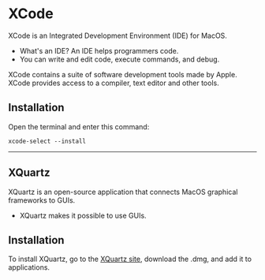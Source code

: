 XCode
=====
XCode is an Integrated Development Environment (IDE) for MacOS.
* What's an IDE? An IDE helps programmers code. 
* You can write and edit code, execute commands, and debug.

XCode contains a suite of software development tools made by Apple.  
XCode provides access to a compiler, text editor and other tools.


## **Installation**
Open the terminal and enter this command:
```
xcode-select --install
```
------

XQuartz
-------

XQuartz is an open-source application that connects MacOS graphical frameworks to GUIs. 
* XQuartz makes it possible to use GUIs. 

## **Installation**
To install XQuartz, go to the <a href="https://www.xquartz.org/" target="_blank" rel="noreferrer">XQuartz site</a>, download the .dmg, and add it to applications.
